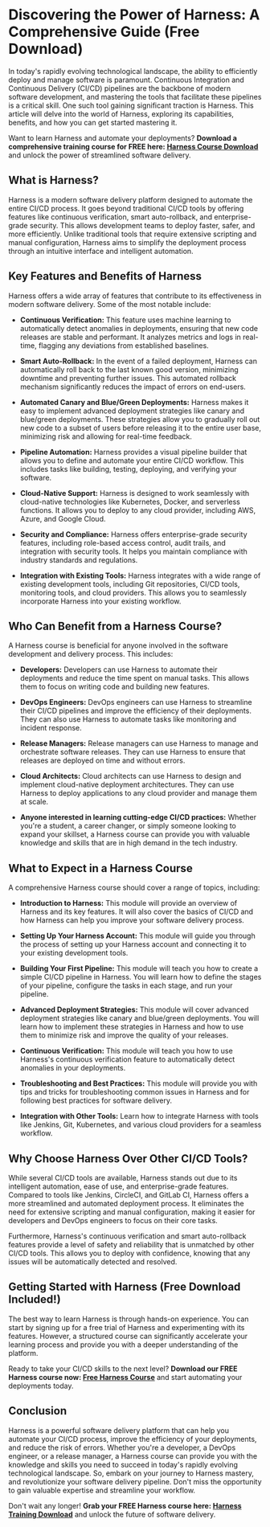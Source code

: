 # Discovering the Power of Harness: A Comprehensive Guide (Free Download)

In today's rapidly evolving technological landscape, the ability to efficiently deploy and manage software is paramount. Continuous Integration and Continuous Delivery (CI/CD) pipelines are the backbone of modern software development, and mastering the tools that facilitate these pipelines is a critical skill. One such tool gaining significant traction is Harness. This article will delve into the world of Harness, exploring its capabilities, benefits, and how you can get started mastering it.

Want to learn Harness and automate your deployments? **Download a comprehensive training course for FREE here: [Harness Course Download](https://udemywork.com/harness-course)** and unlock the power of streamlined software delivery.

## What is Harness?

Harness is a modern software delivery platform designed to automate the entire CI/CD process. It goes beyond traditional CI/CD tools by offering features like continuous verification, smart auto-rollback, and enterprise-grade security. This allows development teams to deploy faster, safer, and more efficiently. Unlike traditional tools that require extensive scripting and manual configuration, Harness aims to simplify the deployment process through an intuitive interface and intelligent automation.

## Key Features and Benefits of Harness

Harness offers a wide array of features that contribute to its effectiveness in modern software delivery. Some of the most notable include:

*   **Continuous Verification:** This feature uses machine learning to automatically detect anomalies in deployments, ensuring that new code releases are stable and performant. It analyzes metrics and logs in real-time, flagging any deviations from established baselines.

*   **Smart Auto-Rollback:** In the event of a failed deployment, Harness can automatically roll back to the last known good version, minimizing downtime and preventing further issues. This automated rollback mechanism significantly reduces the impact of errors on end-users.

*   **Automated Canary and Blue/Green Deployments:** Harness makes it easy to implement advanced deployment strategies like canary and blue/green deployments. These strategies allow you to gradually roll out new code to a subset of users before releasing it to the entire user base, minimizing risk and allowing for real-time feedback.

*   **Pipeline Automation:** Harness provides a visual pipeline builder that allows you to define and automate your entire CI/CD workflow. This includes tasks like building, testing, deploying, and verifying your software.

*   **Cloud-Native Support:** Harness is designed to work seamlessly with cloud-native technologies like Kubernetes, Docker, and serverless functions. It allows you to deploy to any cloud provider, including AWS, Azure, and Google Cloud.

*   **Security and Compliance:** Harness offers enterprise-grade security features, including role-based access control, audit trails, and integration with security tools. It helps you maintain compliance with industry standards and regulations.

*   **Integration with Existing Tools:** Harness integrates with a wide range of existing development tools, including Git repositories, CI/CD tools, monitoring tools, and cloud providers. This allows you to seamlessly incorporate Harness into your existing workflow.

## Who Can Benefit from a Harness Course?

A Harness course is beneficial for anyone involved in the software development and delivery process. This includes:

*   **Developers:** Developers can use Harness to automate their deployments and reduce the time spent on manual tasks. This allows them to focus on writing code and building new features.

*   **DevOps Engineers:** DevOps engineers can use Harness to streamline their CI/CD pipelines and improve the efficiency of their deployments. They can also use Harness to automate tasks like monitoring and incident response.

*   **Release Managers:** Release managers can use Harness to manage and orchestrate software releases. They can use Harness to ensure that releases are deployed on time and without errors.

*   **Cloud Architects:** Cloud architects can use Harness to design and implement cloud-native deployment architectures. They can use Harness to deploy applications to any cloud provider and manage them at scale.

*   **Anyone interested in learning cutting-edge CI/CD practices:** Whether you're a student, a career changer, or simply someone looking to expand your skillset, a Harness course can provide you with valuable knowledge and skills that are in high demand in the tech industry.

## What to Expect in a Harness Course

A comprehensive Harness course should cover a range of topics, including:

*   **Introduction to Harness:** This module will provide an overview of Harness and its key features. It will also cover the basics of CI/CD and how Harness can help you improve your software delivery process.

*   **Setting Up Your Harness Account:** This module will guide you through the process of setting up your Harness account and connecting it to your existing development tools.

*   **Building Your First Pipeline:** This module will teach you how to create a simple CI/CD pipeline in Harness. You will learn how to define the stages of your pipeline, configure the tasks in each stage, and run your pipeline.

*   **Advanced Deployment Strategies:** This module will cover advanced deployment strategies like canary and blue/green deployments. You will learn how to implement these strategies in Harness and how to use them to minimize risk and improve the quality of your releases.

*   **Continuous Verification:** This module will teach you how to use Harness's continuous verification feature to automatically detect anomalies in your deployments.

*   **Troubleshooting and Best Practices:** This module will provide you with tips and tricks for troubleshooting common issues in Harness and for following best practices for software delivery.

*   **Integration with Other Tools:**  Learn how to integrate Harness with tools like Jenkins, Git, Kubernetes, and various cloud providers for a seamless workflow.

## Why Choose Harness Over Other CI/CD Tools?

While several CI/CD tools are available, Harness stands out due to its intelligent automation, ease of use, and enterprise-grade features. Compared to tools like Jenkins, CircleCI, and GitLab CI, Harness offers a more streamlined and automated deployment process. It eliminates the need for extensive scripting and manual configuration, making it easier for developers and DevOps engineers to focus on their core tasks.

Furthermore, Harness's continuous verification and smart auto-rollback features provide a level of safety and reliability that is unmatched by other CI/CD tools. This allows you to deploy with confidence, knowing that any issues will be automatically detected and resolved.

## Getting Started with Harness (Free Download Included!)

The best way to learn Harness is through hands-on experience. You can start by signing up for a free trial of Harness and experimenting with its features. However, a structured course can significantly accelerate your learning process and provide you with a deeper understanding of the platform.

Ready to take your CI/CD skills to the next level? **Download our FREE Harness course now: [Free Harness Course](https://udemywork.com/harness-course)** and start automating your deployments today.

## Conclusion

Harness is a powerful software delivery platform that can help you automate your CI/CD process, improve the efficiency of your deployments, and reduce the risk of errors. Whether you're a developer, a DevOps engineer, or a release manager, a Harness course can provide you with the knowledge and skills you need to succeed in today's rapidly evolving technological landscape. So, embark on your journey to Harness mastery, and revolutionize your software delivery pipeline. Don't miss the opportunity to gain valuable expertise and streamline your workflow.

Don't wait any longer! **Grab your FREE Harness course here: [Harness Training Download](https://udemywork.com/harness-course)** and unlock the future of software delivery.
